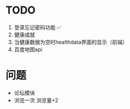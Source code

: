 # TODO

  1. 登录忘记密码功能  :white_check_mark:
  2. 健康成就
  3. 当健康数据为空时healthdata界面的显示（前端）
  4. 百度地图api


# 问题

- 论坛模块
- 浏览一次 浏览量+2

